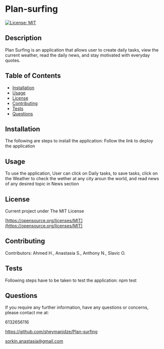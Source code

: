 # Plan-surfing 

  [![License: MIT](https://img.shields.io/badge/License-MIT-yellow.svg)](https://opensource.org/licenses/MIT)

  ## Description
  Plan Surfing is an application that allows user to create daily tasks, view the current weather, read the daily news, and stay motivated with everyday quotes.

  ## Table of Contents 

   * [Installation](##Installation)
   * [Usage](##Usage)
   * [License](##License)
   * [Contributing](##Contributing)
   * [Tests](##Tests)
   * [Questions](##Questions)
   
  
  ## Installation

   The following are steps to install the application: Follow the link to deploy the application 


  ## Usage 

   To use the application, User can click on Daily tasks, to save tasks, click on the Weather to check the wether at any city aroun the world, and read news of any desired topic in News section 


  ## License 

   Current project under The MIT License


  

   [https://opensource.org/licenses/MIT](https://opensource.org/licenses/MIT)


  ## Contributing

  Contributors: Ahmed H., Anastasia S., Anthony N., Slavic O.


  ## Tests

  Following steps have to be taken to test the application: npm test

  ## Questions

  If you require any further information, have any questions or concerns, please contact me at:

  6132656116

  https://github.com/sheymanidze/Plan-surfing

  sorkin.anastasia@gmail.com

  